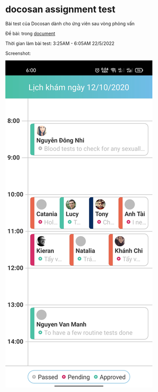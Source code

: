 # docosan assignment test

Bài test của Docosan dành cho ứng viên sau vòng phỏng vấn

Đề bài: trong [document](./documents/)

Thời gian làm bài test: 3:25AM - 6:05AM 22/5/2022

Screenshot:

![Screenshot](./documents/screenshot.jpg)